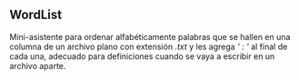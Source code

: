 ## WordList
Mini-asistente para ordenar alfabéticamente palabras que se hallen en una columna de un archivo plano con extensión *.txt* y les agrega *' : '* al final de cada una, adecuado para definiciones cuando se vaya a escribir en un archivo aparte.